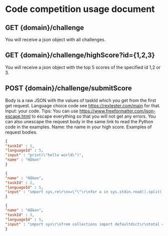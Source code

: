 # Code competition usage document

## GET {domain}/challenge
You will receive a json object with all challenges.

## GET {domain}/challenge/highScore?id={1,2,3}
You will receive a json object with the top 5 scores of the specified id 1,2 or 3.

## POST {domain}/challenge/submitScore
Body is a raw JSON with the values of taskId which you get from the first get request. Language choice code see https://rextester.com/main for that. Input: your code. Tips: You can use https://www.freeformatter.com/json-escape.html to escape everything so that you will not get any errors. You can also unescape the request body in the same link to read the Python code in the examples. Name: the name in your high score. Examples of request bodies.

```json
{
"taskId" : 1,
"languageId" : 5,
"input" : "print(\"hello world\")",
"name" : "Håkon"
}
```
```json
{
"name" : "Håkon",
"taskId" : 2,
"languageId" : 5,
"input" : "import sys,re\r\ns=\"\"\r\nfor a in sys.stdin.read().split(';'):\r\n    a=int(a)\r\n    if re.search(r'^1?$|^(11+?)\\1+$','1'*a):\r\n        s+=\"0\"\r\n    else:\r\n        s+=\"1\"\r\nprint(s)"
}
```
```json
{
"name" : "Håkon",
"taskId" : 3,
"languageId" : 5,
"input" : "import sys\r\nfrom collections import defaultdict\r\ntotal = 0\r\ndictCounter = defaultdict(int)\r\nfor char in sys.stdin.readline().split():\r\n    dictCounter[char] += 1\r\nfor key in dictCounter:\r\n    if key == 'A':\r\n        a = dictCounter[key]\r\n        a = a - a\/\/3\r\n        total += a*5\r\n    elif key == 'B':\r\n        a = dictCounter[key]\r\n        total += a*10\r\n    elif key == 'C':\r\n        a = dictCounter[key]\r\n        total += a*10 +5\r\nprint(total)\r\n     "
}
```
